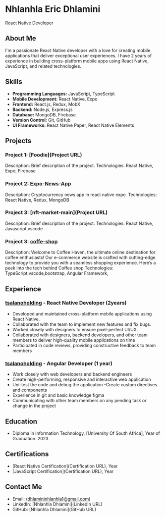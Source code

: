 # Nhlanhla Eric Dhlamini
React Native Developer

## About Me
I'm a passionate React Native developer with a love for creating mobile applications that deliver exceptional user experiences. I have 2 years of experience in building cross-platform mobile apps using React Native, JavaScript, and related technologies.

## Skills
- **Programming Languages:** JavaScript, TypeScript
- **Mobile Development:** React Native, Expo
- **Frontend:** React.js, Redux, MobX
- **Backend:** Node.js, Express.js
- **Database:** MongoDB, Firebase
- **Version Control:** Git, GitHub
- **UI Frameworks:** React Native Paper, React Native Elements

## Projects
### Project 1: [Foodie](Project URL)
Description: Brief description of the project.
Technologies: React Native, Expo, Firebase

### Project 2: [Expo-News-App](https://github.com/imrohit007/React-Native-Expo-News-App.git)
Description: Cryptocurrency news app in react native expo.
Technologies: React Native, Redux, MongoDB

### Project 3: [nft-market-main](Project URL)
Description: Brief description of the project.
Technologies: React Native, Javascript,vscode

### Project 3: [coffe-shop](https://coffeeshop-n4ny.onrender.com)
Description: Welcome to Coffee Haven, the ultimate online destination for coffee enthusiasts! Our e-commerce website is crafted with cutting-edge technology to provide you with a seamless shopping experience. Here’s a peek into the tech behind Coffee shop
Technologies: TypeScript,vscode,bootstrap, Angular Framework,

## Experience
### [tsalanoholding](https://www.tsalanoholdings.co.za) - React Native Developer (2years)
- Developed and maintained cross-platform mobile applications using React Native.
- Collaborated with the team to implement new features and fix bugs.
- Worked closely with designers to ensure pixel-perfect UI/UX.
-  Collaborated with designers, backend developers, and other team members to deliver high-quality mobile applications on time 
- Participated in code reviews, providing constructive feedback to team members 

### [tsalanoholding](https://www.tsalanoholdings.co.za) - Angular Developer (1 year)
- Work closely with web developers and backend engineers 
- Create high-performing, responsive and interactive web application 
- Uni-test the code and debug the application 
-Create custom directives and components 
- Experience in git  and basic knowledge figma 
- Communicating with other team members on any pending task or change in the project 

## Education
- Diploma in Information Technology, [University Of South Africa], Year of Graduation: 2023

## Certifications
- [React Native Certification](Certification URL), Year
- [JavaScript Certification](Certification URL), Year

## Contact Me
- Email: (dhlamininhlanhla1@gmail.com)
- LinkedIn: [Nhlanhla Dhlamini](LinkedIn URL)
- GitHub: [Nhlanhla Dhlamini](GitHub URL)
